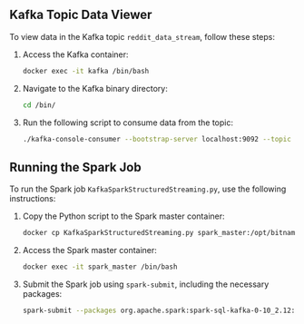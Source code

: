 ## Kafka Topic Data Viewer

To view data in the Kafka topic `reddit_data_stream`, follow these steps:

1. Access the Kafka container:
    ```bash
    docker exec -it kafka /bin/bash
    ```

2. Navigate to the Kafka binary directory:
    ```bash
    cd /bin/
    ```

3. Run the following script to consume data from the topic:
    ```bash
    ./kafka-console-consumer --bootstrap-server localhost:9092 --topic reddit_data_stream --from-beginning
    ```

## Running the Spark Job

To run the Spark job `KafkaSparkStructuredStreaming.py`, use the following instructions:

1. Copy the Python script to the Spark master container:
    ```bash
    docker cp KafkaSparkStructuredStreaming.py spark_master:/opt/bitnami/spark/
    ```

2. Access the Spark master container:
    ```bash
    docker exec -it spark_master /bin/bash
    ```

3. Submit the Spark job using `spark-submit`, including the necessary packages:
    ```bash
    spark-submit --packages org.apache.spark:spark-sql-kafka-0-10_2.12:3.0.1 KafkaSparkStructuredStreaming.py
    ```
